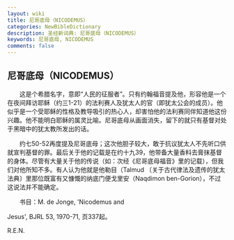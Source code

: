 ```yaml
---
layout: wiki
title: 尼哥底母（NICODEMUS）
categories: NewBibleDictionary
description: 圣经新词典: 尼哥底母（NICODEMUS）
keywords: 尼哥底母, NICODEMUS
comments: false
---
```


## 尼哥底母（NICODEMUS）

　　这是个希腊名字，意即“人民的征服者”。只有约翰福音提及他，形容他是一个在夜间拜访耶稣（约三1-21）的法利赛人及犹太人的官（即犹太公会的成员）。他似乎是一个受耶稣的性格及教导吸引的热心人，却害怕他的法利赛同伴知道他这份兴趣。他不能明白耶稣的属灵比喻。尼哥底母从画面消失，留下的就只有基督对处于黑暗中的犹太教所发出的话。

　　约七50-52再度提及尼哥底母；这次他胆子较大，敢于抗议犹太人不先听口供就宣判基督的罪。最后关于他的记载是在约十九39，他带备大量香料去膏抹基督的身体。尽管有大量关于他的传说（如：次经《尼哥底母福音》里的记载），但我们对他所知不多。有人认为他就是他勒目（Talmud 〔关于古代律法及遗传的犹太法典〕里那位既富有又慷慨的纳底门便戈里安（Naqdimon ben-Gorion），不过这说法并不能确定。

　　书目：M. de Jonge, 'Nicodemus and

Jesus', BJRL 53, 1970-71, 页337起。

R.E.N.








